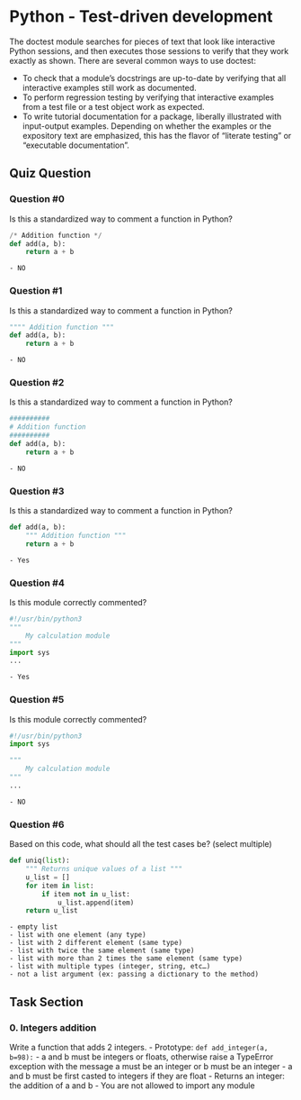 # Python - Test-driven development

The doctest module searches for pieces of text that look like interactive Python sessions, and then executes those sessions to verify that they work exactly as shown. There are several common ways to use doctest:

- To check that a module’s docstrings are up-to-date by verifying that all interactive examples still work as documented.
- To perform regression testing by verifying that interactive examples from a test file or a test object work as expected.
- To write tutorial documentation for a package, liberally illustrated with input-output examples. Depending on whether the examples or the expository text are emphasized, this has the flavor of “literate testing” or “executable documentation”.

## Quiz Question

### Question #0

Is this a standardized way to comment a function in Python?
```python
/* Addition function */
def add(a, b):
    return a + b

```

    - NO

### Question #1

Is this a standardized way to comment a function in Python?
```python
"""" Addition function """
def add(a, b):
    return a + b
```

    - NO

### Question #2

Is this a standardized way to comment a function in Python?
```python
##########
# Addition function
##########
def add(a, b):
    return a + b
```

    - NO

### Question #3

Is this a standardized way to comment a function in Python?

```python
def add(a, b):
    """ Addition function """
    return a + b
```

    - Yes

### Question #4

Is this module correctly commented?
```python
#!/usr/bin/python3
""" 
    My calculation module
"""
import sys
...

```
    - Yes 

### Question #5
Is this module correctly commented?

```python
#!/usr/bin/python3
import sys

""" 
    My calculation module
"""
...

```

    - NO

### Question #6
Based on this code, what should all the test cases be? (select multiple)

```python
def uniq(list):
    """ Returns unique values of a list """
    u_list = []
    for item in list:
        if item not in u_list:
            u_list.append(item)
    return u_list

```
    - empty list
    - list with one element (any type)
    - list with 2 different element (same type)
    - list with twice the same element (same type)
    - list with more than 2 times the same element (same type)
    - list with multiple types (integer, string, etc…)
    - not a list argument (ex: passing a dictionary to the method)

## Task Section

### 0. Integers addition

Write a function that adds 2 integers.
    - Prototype: `def add_integer(a, b=98):`
    - a and b must be integers or floats, otherwise raise a TypeError exception with the message a must be an integer or b must be an integer
    - a and b must be first casted to integers if they are float
    - Returns an integer: the addition of a and b
    - You are not allowed to import any module
